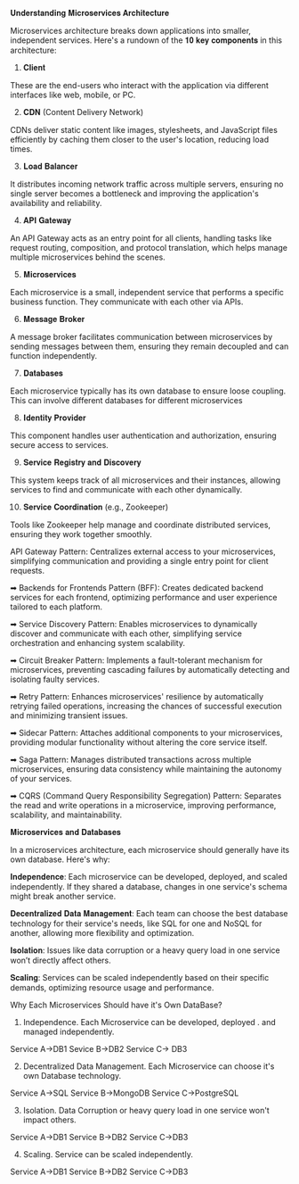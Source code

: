 𝐔𝐧𝐝𝐞𝐫𝐬𝐭𝐚𝐧𝐝𝐢𝐧𝐠 𝐌𝐢𝐜𝐫𝐨𝐬𝐞𝐫𝐯𝐢𝐜𝐞𝐬 𝐀𝐫𝐜𝐡𝐢𝐭𝐞𝐜𝐭𝐮𝐫𝐞

Microservices architecture breaks down applications into smaller, independent services. Here's a rundown of the 𝟏𝟎 𝐤𝐞𝐲 𝐜𝐨𝐦𝐩𝐨𝐧𝐞𝐧𝐭𝐬 in this architecture:

1. 𝐂𝐥𝐢𝐞𝐧𝐭

These are the end-users who interact with the application via different interfaces like web, mobile, or PC.

2. 𝐂𝐃𝐍 (Content Delivery Network)

CDNs deliver static content like images, stylesheets, and JavaScript files efficiently by caching them closer to the user's location, reducing load times.

3. 𝐋𝐨𝐚𝐝 𝐁𝐚𝐥𝐚𝐧𝐜𝐞𝐫

It distributes incoming network traffic across multiple servers, ensuring no single server becomes a bottleneck and improving the application's availability and reliability.

4. 𝐀𝐏𝐈 𝐆𝐚𝐭𝐞𝐰𝐚𝐲

An API Gateway acts as an entry point for all clients, handling tasks like request routing, composition, and protocol translation, which helps manage multiple microservices behind the scenes.

5. 𝐌𝐢𝐜𝐫𝐨𝐬𝐞𝐫𝐯𝐢𝐜𝐞𝐬

Each microservice is a small, independent service that performs a specific business function. They communicate with each other via APIs. 

6. 𝐌𝐞𝐬𝐬𝐚𝐠𝐞 𝐁𝐫𝐨𝐤𝐞𝐫

A message broker facilitates communication between microservices by sending messages between them, ensuring they remain decoupled and can function independently.

7. 𝐃𝐚𝐭𝐚𝐛𝐚𝐬𝐞𝐬

Each microservice typically has its own database to ensure loose coupling. This can involve different databases for different microservices

8. 𝐈𝐝𝐞𝐧𝐭𝐢𝐭𝐲 𝐏𝐫𝐨𝐯𝐢𝐝𝐞𝐫

This component handles user authentication and authorization, ensuring secure access to services.

9. 𝐒𝐞𝐫𝐯𝐢𝐜𝐞 𝐑𝐞𝐠𝐢𝐬𝐭𝐫𝐲 𝐚𝐧𝐝 𝐃𝐢𝐬𝐜𝐨𝐯𝐞𝐫𝐲

This system keeps track of all microservices and their instances, allowing services to find and communicate with each other dynamically.

10. 𝐒𝐞𝐫𝐯𝐢𝐜𝐞 𝐂𝐨𝐨𝐫𝐝𝐢𝐧𝐚𝐭𝐢𝐨𝐧 (e.g., Zookeeper)

Tools like Zookeeper help manage and coordinate distributed services, ensuring they work together smoothly.



 API Gateway Pattern: Centralizes external access to your microservices, simplifying communication and providing a single entry point for client requests.

➡ Backends for Frontends Pattern (BFF): Creates dedicated backend services for each frontend, optimizing performance and user experience tailored to each platform.

➡ Service Discovery Pattern: Enables microservices to dynamically discover and communicate with each other, simplifying service orchestration and enhancing system scalability.

➡ Circuit Breaker Pattern: Implements a fault-tolerant mechanism for microservices, preventing cascading failures by automatically detecting and isolating faulty services.

➡ Retry Pattern: Enhances microservices' resilience by automatically retrying failed operations, increasing the chances of successful execution and minimizing transient issues.

➡ Sidecar Pattern: Attaches additional components to your microservices, providing modular functionality without altering the core service itself.

➡ Saga Pattern: Manages distributed transactions across multiple microservices, ensuring data consistency while maintaining the autonomy of your services.

➡ CQRS (Command Query Responsibility Segregation) Pattern: Separates the read and write operations in a microservice, improving performance, scalability, and maintainability.


𝐌𝐢𝐜𝐫𝐨𝐬𝐞𝐫𝐯𝐢𝐜𝐞𝐬 𝐚𝐧𝐝 𝐃𝐚𝐭𝐚𝐛𝐚𝐬𝐞𝐬

In a microservices architecture, each microservice should generally have its own database. Here's why:

𝐈𝐧𝐝𝐞𝐩𝐞𝐧𝐝𝐞𝐧𝐜𝐞: Each microservice can be developed, deployed, and scaled independently. If they shared a database, changes in one service's schema might break another service.

𝐃𝐞𝐜𝐞𝐧𝐭𝐫𝐚𝐥𝐢𝐳𝐞𝐝 𝐃𝐚𝐭𝐚 𝐌𝐚𝐧𝐚𝐠𝐞𝐦𝐞𝐧𝐭: Each team can choose the best database technology for their service's needs, like SQL for one and NoSQL for another, allowing more flexibility and optimization.

𝐈𝐬𝐨𝐥𝐚𝐭𝐢𝐨𝐧: Issues like data corruption or a heavy query load in one service won’t directly affect others.

𝐒𝐜𝐚𝐥𝐢𝐧𝐠: Services can be scaled independently based on their specific demands, optimizing resource usage and performance.


Why Each Microservices Should have it's Own DataBase?

1. Independence.
Each Microservice can be developed, deployed . and managed independently.

Service A->DB1
Sevice B->DB2
Service C-> DB3

2. Decentralized Data Management.
Each Microservice can choose it's own Database technology.

Service A->SQL
Service B->MongoDB
Service C->PostgreSQL

3. Isolation.
Data Corruption or heavy query load in one service won't impact others.

Service A->DB1
Service B->DB2
Service C->DB3

4. Scaling.
Service can be scaled independently.

Service A->DB1
Service B->DB2
Service C->DB3
